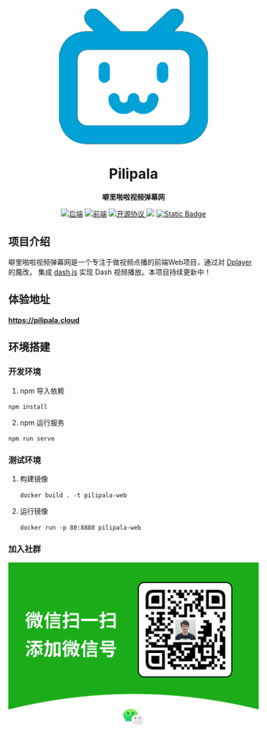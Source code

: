 <p align="center">
<a href="" target="_blank">
    <img src="assets/images/icon.png" width="300" alt="">
</a>
</p>

<h1 align="center">Pilipala</h1>
<p align="center">
<span><strong>噼里啪啦视频弹幕网</strong></span><br/>
</p>
<div align="center">
    <a href="https://github.com/CxyJerry/pilipala"><img alt="后端" src="https://img.shields.io/badge/github-%E5%90%8E%E7%AB%AF-red"></a> 
    <a href="https://github.com/CxyJerry/pilipala-web"><img alt="前端" src="https://img.shields.io/badge/github-%E5%89%8D%E7%AB%AF-red"></a>
    <a href="https://github.com/CxyJerry/pilipala/blob/master/LICENSE" target="_blank">
        <img alt="开源协议" src="https://img.shields.io/badge/%E5%BC%80%E6%BA%90%E5%8D%8F%E8%AE%AE-GPL-blue">
    </a>
    <a href="https://github.com/CxyJerry/pilipala-web/actions/workflows/docker-image.yml"><img src="https://github.com/CxyJerry/pilipala-web/actions/workflows/docker-image.yml/badge.svg"></a>
   <a href="https://pilipala.cloud">
      <img alt="Static Badge" src="https://img.shields.io/badge/%E4%BD%93%E9%AA%8C-%E9%93%BE%E6%8E%A5-gold">
   </a>
</div>

## 项目介绍

噼里啪啦视频弹幕网是一个专注于做视频点播的前端Web项目，通过对 [Dplayer](https://github.com/DIYgod/DPlayer) 的魔改，
集成 [dash.js](https://github.com/Dash-Industry-Forum/dash.js) 实现 Dash 视频播放。本项目持续更新中！

## 体验地址

#### <a href="https://pilipala.cloud">https://pilipala.cloud</a>


## 环境搭建

### 开发环境

1. npm 导入依赖

```
npm install
```

2. npm 运行服务

```
npm run serve
```

### 测试环境

1. 构建镜像

   `docker build . -t pilipala-web`

2. 运行镜像

   `docker run -p 80:8888 pilipala-web`

### 加入社群

<img src="assets/images/qrcode.png" alt="" style="zoom:50%;" />